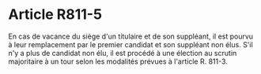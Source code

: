 # Article R811-5

En cas de vacance du siège d'un titulaire et de son suppléant, il est pourvu à leur remplacement par le premier candidat et son suppléant non élus. S'il n'y a plus de candidat non élu, il est procédé à une élection au scrutin majoritaire à un tour selon les modalités prévues à l'article R. 811-3.
